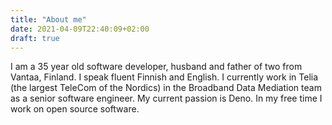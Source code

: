 ```yaml
---
title: "About me"
date: 2021-04-09T22:40:09+02:00
draft: true
---
```


I am a 35 year old software developer, husband and father of two from Vantaa, Finland. I speak fluent Finnish and English. I currently work in Telia (the largest TeleCom of the Nordics) in the Broadband Data Mediation team as a senior software engineer. My current passion is Deno. In my free time I work on open source software.

